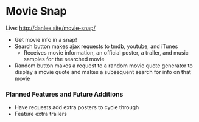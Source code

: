 # Movie Snap

Live: http://danlee.site/movie-snap/

- Get movie info in a snap!
- Search button makes ajax requests to tmdb, youtube, and iTunes
	- Receives movie information, an official poster, a trailer, and music samples for the searched movie
- Random button makes a request to a random movie quote generator to display a movie quote and makes a subsequent search for info on that movie

### Planned Features and Future Additions
- Have requests add extra posters to cycle through
- Feature extra trailers
